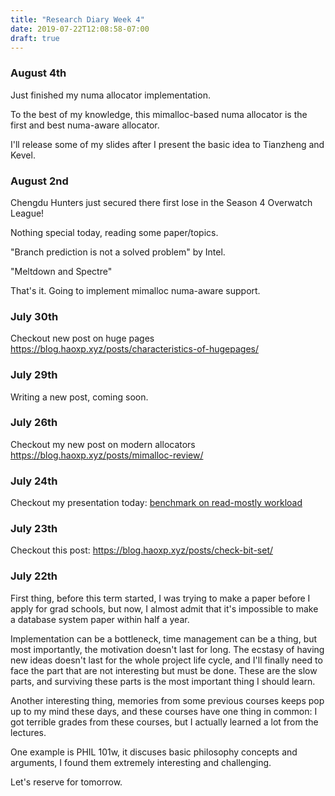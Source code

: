 ```yaml
---
title: "Research Diary Week 4"
date: 2019-07-22T12:08:58-07:00
draft: true 
---
```


### August 4th

Just finished my numa allocator implementation.

To the best of my knowledge, this mimalloc-based numa allocator is the first and best numa-aware allocator.

I'll release some of my slides after I present the basic idea to Tianzheng and Kevel. 


### August 2nd

Chengdu Hunters just secured there first lose in the Season 4 Overwatch League!

Nothing special today, reading some paper/topics.

"Branch prediction is not a solved problem" by Intel.

"Meltdown and Spectre"

That's it. Going to implement mimalloc numa-aware support.


### July 30th

Checkout new post on huge pages https://blog.haoxp.xyz/posts/characteristics-of-hugepages/

### July 29th

Writing a new post, coming soon.

### July 26th

Checkout my new post on modern allocators https://blog.haoxp.xyz/posts/mimalloc-review/


### July 24th

Checkout my presentation today: [benchmark on read-mostly workload](/pdf/read-mostly-bench.pdf)


### July 23th
Checkout this post: https://blog.haoxp.xyz/posts/check-bit-set/

### July 22th

First thing, before this term started, I was trying to make a paper before I apply for grad schools, 
but now, I almost admit that it's impossible to make a database system paper within half a year.

Implementation can be a bottleneck, time management can be a thing, but most importantly, the motivation doesn't last for long.
The ecstasy of having new ideas doesn't last for the whole project life cycle,
and I'll finally need to face the part that are not interesting but must be done.
These are the slow parts, and surviving these parts is the most important thing I should learn.

Another interesting thing, memories from some previous courses keeps pop up to my mind these days,
and these courses have one thing in common: I got terrible grades from these courses, but I actually learned a lot from the lectures.

One example is PHIL 101w, it discuses basic philosophy concepts and arguments,
I found them extremely interesting and challenging.

Let's reserve for tomorrow.  
